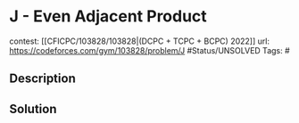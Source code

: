 # J - Even Adjacent Product

contest: [[CFICPC/103828/103828|(DCPC + TCPC + BCPC) 2022]]
url: https://codeforces.com/gym/103828/problem/J
#Status/UNSOLVED
Tags: #

## Description

## Solution

